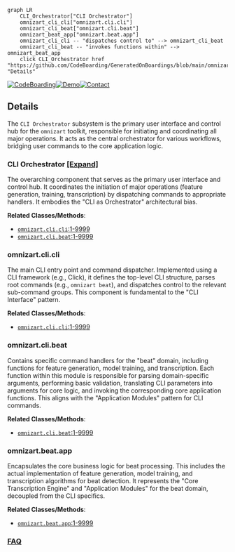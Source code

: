 ```mermaid
graph LR
    CLI_Orchestrator["CLI Orchestrator"]
    omnizart_cli_cli["omnizart.cli.cli"]
    omnizart_cli_beat["omnizart.cli.beat"]
    omnizart_beat_app["omnizart.beat.app"]
    omnizart_cli_cli -- "dispatches control to" --> omnizart_cli_beat
    omnizart_cli_beat -- "invokes functions within" --> omnizart_beat_app
    click CLI_Orchestrator href "https://github.com/CodeBoarding/GeneratedOnBoardings/blob/main/omnizart/CLI_Orchestrator.md" "Details"
```

[![CodeBoarding](https://img.shields.io/badge/Generated%20by-CodeBoarding-9cf?style=flat-square)](https://github.com/CodeBoarding/GeneratedOnBoardings)[![Demo](https://img.shields.io/badge/Try%20our-Demo-blue?style=flat-square)](https://www.codeboarding.org/demo)[![Contact](https://img.shields.io/badge/Contact%20us%20-%20contact@codeboarding.org-lightgrey?style=flat-square)](mailto:contact@codeboarding.org)

## Details

The `CLI Orchestrator` subsystem is the primary user interface and control hub for the `omnizart` toolkit, responsible for initiating and coordinating all major operations. It acts as the central orchestrator for various workflows, bridging user commands to the core application logic.

### CLI Orchestrator [[Expand]](./CLI_Orchestrator.md)
The overarching component that serves as the primary user interface and control hub. It coordinates the initiation of major operations (feature generation, training, transcription) by dispatching commands to appropriate handlers. It embodies the "CLI as Orchestrator" architectural bias.


**Related Classes/Methods**:

- <a href="https://github.com/Music-and-Culture-Technology-Lab/omnizart/blob/master/omnizart/cli/cli.py#L1-L9999" target="_blank" rel="noopener noreferrer">`omnizart.cli.cli`:1-9999</a>
- <a href="https://github.com/Music-and-Culture-Technology-Lab/omnizart/blob/master/omnizart/cli/beat#L1-L9999" target="_blank" rel="noopener noreferrer">`omnizart.cli.beat`:1-9999</a>


### omnizart.cli.cli
The main CLI entry point and command dispatcher. Implemented using a CLI framework (e.g., Click), it defines the top-level CLI structure, parses root commands (e.g., `omnizart beat`), and dispatches control to the relevant sub-command groups. This component is fundamental to the "CLI Interface" pattern.


**Related Classes/Methods**:

- <a href="https://github.com/Music-and-Culture-Technology-Lab/omnizart/blob/master/omnizart/cli/cli.py#L1-L9999" target="_blank" rel="noopener noreferrer">`omnizart.cli.cli`:1-9999</a>


### omnizart.cli.beat
Contains specific command handlers for the "beat" domain, including functions for feature generation, model training, and transcription. Each function within this module is responsible for parsing domain-specific arguments, performing basic validation, translating CLI parameters into arguments for core logic, and invoking the corresponding core application functions. This aligns with the "Application Modules" pattern for CLI commands.


**Related Classes/Methods**:

- <a href="https://github.com/Music-and-Culture-Technology-Lab/omnizart/blob/master/omnizart/cli/beat#L1-L9999" target="_blank" rel="noopener noreferrer">`omnizart.cli.beat`:1-9999</a>


### omnizart.beat.app
Encapsulates the core business logic for beat processing. This includes the actual implementation of feature generation, model training, and transcription algorithms for beat detection. It represents the "Core Transcription Engine" and "Application Modules" for the beat domain, decoupled from the CLI specifics.


**Related Classes/Methods**:

- <a href="https://github.com/Music-and-Culture-Technology-Lab/omnizart/blob/master/omnizart/beat/app.py#L1-L9999" target="_blank" rel="noopener noreferrer">`omnizart.beat.app`:1-9999</a>




### [FAQ](https://github.com/CodeBoarding/GeneratedOnBoardings/tree/main?tab=readme-ov-file#faq)